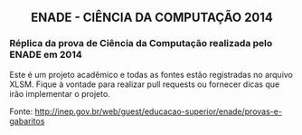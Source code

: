 <h2 align="center">ENADE - CIÊNCIA DA COMPUTAÇÃO 2014</h2>

<h3>
Réplica da prova de Ciência da Computação realizada pelo ENADE em 2014
</h3>

Este é um projeto acadêmico e todas as fontes estão registradas no arquivo XLSM.
Fique à vontade para realizar pull requests ou fornecer dicas que irão implementar o projeto.

Fonte: http://inep.gov.br/web/guest/educacao-superior/enade/provas-e-gabaritos
